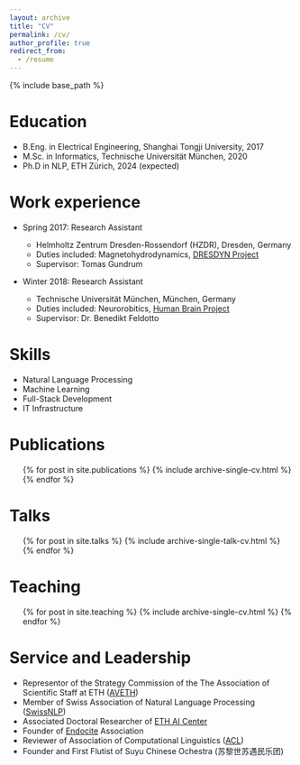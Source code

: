 ```yaml
---
layout: archive
title: "CV"
permalink: /cv/
author_profile: true
redirect_from:
  - /resume
---
```


{% include base_path %}

Education
======
* B.Eng. in Electrical Engineering, Shanghai Tongji University, 2017
* M.Sc. in Informatics, Technische Universität München, 2020
* Ph.D in NLP, ETH Zürich, 2024 (expected)

Work experience
======
* Spring 2017: Research Assistant
  * Helmholtz Zentrum Dresden-Rossendorf (HZDR), Dresden, Germany
  * Duties included: Magnetohydrodynamics, [DRESDYN Project](https://www.hzdr.de/db/Cms?pOid=40412&pNid=3163&pLang=de) 
  * Supervisor: Tomas Gundrum

* Winter 2018: Research Assistant
  * Technische Universität München, München, Germany
  * Duties included: Neurorobitics, [Human Brain Project](https://www.neurorobotics.net/)
  * Supervisor: Dr. Benedikt Feldotto
  
Skills
======
* Natural Language Processing
* Machine Learning
* Full-Stack Development
* IT Infrastructure

Publications
======
  <ul>{% for post in site.publications %}
    {% include archive-single-cv.html %}
  {% endfor %}</ul>
  
Talks
======
  <ul>{% for post in site.talks %}
    {% include archive-single-talk-cv.html %}
  {% endfor %}</ul>
  
Teaching
======
  <ul>{% for post in site.teaching %}
    {% include archive-single-cv.html %}
  {% endfor %}</ul>
  
Service and Leadership
======
* Representor of the Strategy Commission of the The Association of Scientific Staff at ETH ([AVETH](https://www.aveth.ethz.ch/aboutus/commissions/)) 
* Member of Swiss Association of Natural Language Processing ([SwissNLP](https://swissnlp.org/))
* Associated Doctoral Researcher of [ETH AI Center](https://ai.ethz.ch/)
* Founder of [Endocite](https://www.endocite.com/) Association
* Reviewer of Association of Computational Linguistics ([ACL](https://www.aclweb.org/))
* Founder and First Flutist of Suyu Chinese Ochestra (苏黎世苏遇民乐团)